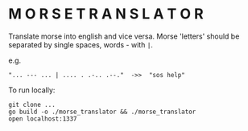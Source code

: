 # M O R S E  T R A N S L A T O R

Translate morse into english and vice versa.
Morse 'letters' should be separated by single spaces, words - with `|`.

e.g.

```
"... --- ... | .... . .-.. .--."  ->>  "sos help"
```

To run locally:

```
git clone ...
go build -o ./morse_translator && ./morse_translator
open localhost:1337
```
